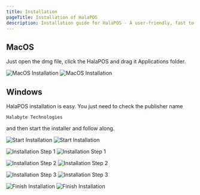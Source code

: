 ```yaml
---
title: Installation
pageTitle: Installation of HalaPOS
description: Installation guide for HalaPOS - A user-friendly, fast to learn and easy to use point of sale software.
---
```


## MacOS

Just open the dmg file, click the HalaPOS and drag it Applications folder.

![MacOS Installation](/images/HalaPOS-Mac-DMG.png 'MacOS Installation')
![MacOS Installation](/images/HalaPOS-Mac-DMG.png 'MacOS Installation')

## Windows

HalaPOS installation is easy. You just need to check the publisher name

```
Halabyte Technologies
```

and then start the installer and follow along.

![Start Installation](/images/HalaPOS-Installation-Start.png 'Start Installation')
![Start Installation](/images/HalaPOS-Installation-Start.png 'Start Installation')

![Installation Step 1](/images/HalaPOS-Installation-Step-1.png 'Installation Step 1')
![Installation Step 1](/images/HalaPOS-Installation-Step-1.png 'Installation Step 1')

![Installation Step 2](/images/HalaPOS-Installation-Step-2.png 'Installation Step 2')
![Installation Step 2](/images/HalaPOS-Installation-Step-2.png 'Installation Step 2')

![Installation Step 3](/images/HalaPOS-Installation-Step-3.png 'Installation Step 3')
![Installation Step 3](/images/HalaPOS-Installation-Step-3.png 'Installation Step 3')

![Finish Installation](/images/HalaPOS-Installation-Finish.png 'Finish Installation')
![Finish Installation](/images/HalaPOS-Installation-Finish.png 'Finish Installation')
